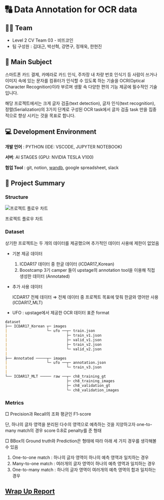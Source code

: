 # 🔠 Data Annotation for OCR data


## 👨‍🌾 Team

- Level 2 CV Team 03 - 비뜨코인
- 팀 구성원 : 김대근, 박선혁, 강면구, 정재욱, 한현진


## 🎇 Main Subject

스마트폰 카드 결제, 카메라로 카드 인식, 주차장 내 차량 번호 인식기 등 사람이 쓰거나 이미지 속에 있는 문자를 컴퓨터가 인식할 수 있도록 하는 기술을 OCR(Optical Character Recognition)이라 부르며 생활 속 다양한 편의 기능 제공에 필수적인 기술입니다.

해당 프로젝트에서는 크게 글자 검출(text detection), 글자 인식(text recognition), 정렬(Serialization)의 3가지 단계로 구성된 OCR task에서 글자 검출 task 만을 집중적으로 향상 시키는 것을 목표로 합니다.


## 💻 Development Environment

**개발 언어** : PYTHON (IDE: VSCODE, JUPYTER NOTEBOOK)

**서버**: AI STAGES (GPU: NVIDIA TESLA V100)

**협업 Tool** : git, notion, [wandb](https://wandb.ai/cv-3-bitcoin), google spreadsheet, slack


## 🌿 Project Summary

### **Structure**

![프로젝트 플로우 차트](https://www.notion.so/image/https%3A%2F%2Fs3-us-west-2.amazonaws.com%2Fsecure.notion-static.com%2F4aba9656-0388-4278-804c-1dea3a3c9b69%2FUntitled.png?table=block&id=f22c354b-23dc-4d7d-94a5-60941a03ceae&spaceId=4707137b-2884-4b58-986a-44731422f061&width=2000&userId=554095b8-b4db-49b4-b08d-97e0f08cd382&cache=v2)

프로젝트 플로우 차트

### Dataset

상기한 프로젝트는 두 개의 데이터를 제공했으며 추가적인 데이터 사용에 제한이 없었음

- 기본 제공 데이터
    1. ICDAR17 데이터 중 한글 데이터 (ICDAR17_Korean)
    2. Boostcamp 3기 camper 들이 upstage의 annotation tool을 이용해 직접 생성한 데이터 (Annotated)
- 추가 사용 데이터
    
    ICDAR17 전체 데이터 ⇒ 전체 데이터 중 프로젝트 목표에 맞춰 한글와 영어만 사용 (ICDAR17_MLT)
    
- UFO : upstage에서 제공한 OCR 데이터 표준 format

```markdown
dataset
├── ICDAR17_Korean ┬─ images
|                  └─ ufo ──┬─ train.json 
|                           ├─ train_v1.json
|                           ├─ valid_v1.json
|                           ├─ train_v2.json
|                           └─ valid_v2.json
|
├── Annotated ─────┬─ images 
|                  └─ ufo ──┬─ annotation.json 
|                           └─ train_v3.json
|
└── ICDAR17_MLT ───── raw ──┬─ ch8_training_gt
                            ├─ ch8_training_images
                            ├─ ch8_validation_gt
                            └─ ch8_validation_images
```

### Metrics

□ Precision과 Recall의 조화 평균인 F1-score

단, 하나의 글자 영역을 분리된 다수의 영역으로 예측하는 것을 지양하고자 one-to-many match의 경우 score 0.8로 penalty를 준 형태

□ BBox의 Ground truth와 Prediction은 형태에 따라 아래 세 가지 경우를 생각해볼 수 있음

1. One-to-one match : 하나의 글자 영역이 하나의 예측 영역과 일치하는 경우
2. Many-to-one match : 여러개의 글자 영역이 하나의 예측 영역과 일치하는 경우
3. One-to-many match : 하나의 글자 영역이 여러개의 예측 영역의 합과 일치하는 경우


## [Wrap Up Report](https://www.notion.so/Wrap-Up-ddf7e31aae474ad79b8a4153157ccbf4)
